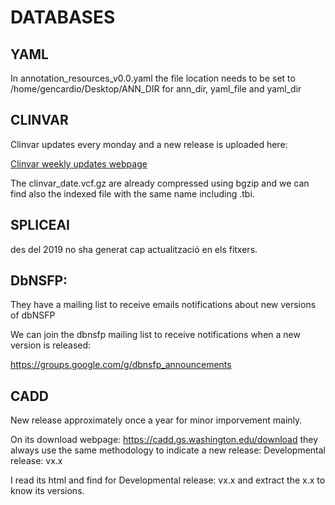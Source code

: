 # DATABASES


## YAML

In annotation_resources_v0.0.yaml the file location needs to be set to /home/gencardio/Desktop/ANN_DIR for ann_dir, yaml_file and yaml_dir

## CLINVAR

Clinvar updates every monday and a new release is uploaded here:

[Clinvar weekly updates webpage](https://ftp.ncbi.nlm.nih.gov/pub/clinvar/vcf_GRCh37/weekly/)

The clinvar_date.vcf.gz are already compressed using bgzip and we can find also the indexed file with the same name including .tbi.


## SPLICEAI

des del 2019 no sha generat cap actualització en els fitxers.


## DbNSFP:

They have a mailing list to receive emails notifications about new versions of dbNSFP

We can join the dbnsfp mailing list to receive notifications when a new version is released:

https://groups.google.com/g/dbnsfp_announcements

## CADD

New release approximately once a year for minor imporvement mainly.

On its download webpage: https://cadd.gs.washington.edu/download they always use the same methodology to indicate a new release:
Developmental release: vx.x 

I read its html and find for Developmental release: vx.x and extract the x.x to know its versions.

